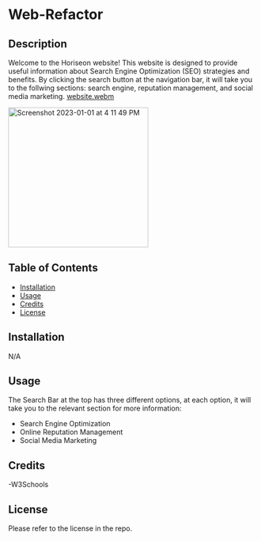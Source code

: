 # Web-Refactor


## Description

Welcome to the Horiseon website! This website is designed to provide useful information about Search Engine Optimization (SEO) strategies and benefits. By clicking the search button at the navigation bar, it will take you to the follwing sections: search engine, reputation management, and social media marketing. 
[website.webm](https://user-images.githubusercontent.com/117794323/210184648-82fbba5b-2de5-4fb9-971b-87fcdf34a69a.webm)

<img width="283" alt="Screenshot 2023-01-01 at 4 11 49 PM" src="https://user-images.githubusercontent.com/117794323/210184732-ebe017df-7c88-462c-9b47-ac09ec462ced.png">






## Table of Contents
- [Installation](#installation)
- [Usage](#usage)
- [Credits](#credits)
- [License](#license)

## Installation

N/A

## Usage

The Search Bar at the top has three different options, at each option, it will take you to the relevant section for more information:
* Search Engine Optimization
* Online Reputation Management
* Social Media Marketing





   
## Credits
-W3Schools

## License

Please refer to the license in the repo.

